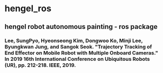 # hengel_ros
## hengel robot autonomous painting - ros package

### Lee, SungPyo, Hyeonseong Kim, Dongwoo Ko, Minji Lee, Byungkwan Jung, and Sangok Seok. "Trajectory Tracking of End Effector on Mobile Robot with Multiple Onboard Cameras." In 2019 16th International Conference on Ubiquitous Robots (UR), pp. 212-218. IEEE, 2019.
